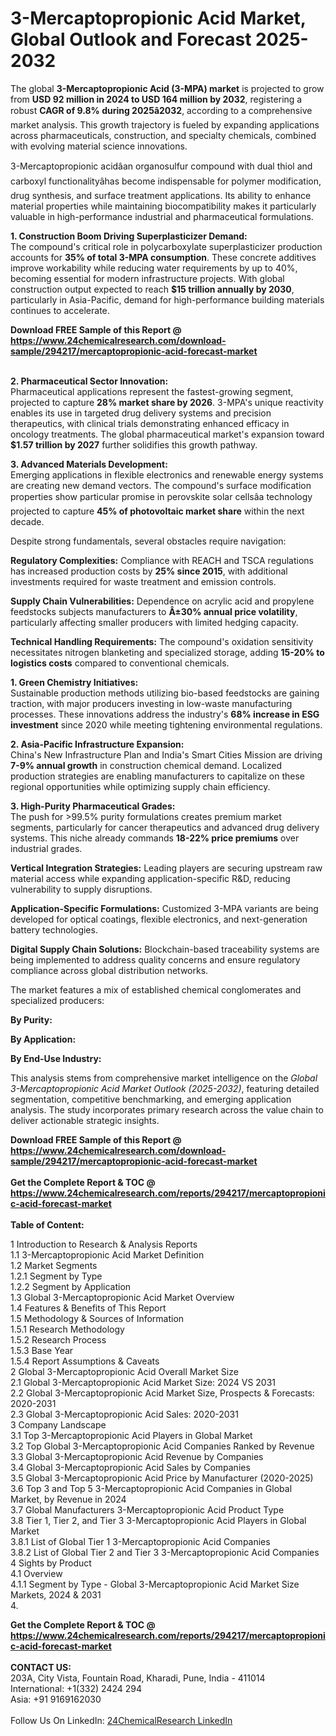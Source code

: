 <h1>3-Mercaptopropionic Acid Market, Global Outlook and Forecast 2025-2032</h1><p>The global <strong>3-Mercaptopropionic Acid (3-MPA) market</strong> is projected to grow from <strong>USD 92 million in 2024 to USD 164 million by 2032</strong>, registering a robust <strong>CAGR of 9.8% during 2025â2032</strong>, according to a comprehensive market analysis. This growth trajectory is fueled by expanding applications across pharmaceuticals, construction, and specialty chemicals, combined with evolving material science innovations.</p><p>3-Mercaptopropionic acidâan organosulfur compound with dual thiol and carboxyl functionalityâhas become indispensable for polymer modification, drug synthesis, and surface treatment applications. Its ability to enhance material properties while maintaining biocompatibility makes it particularly valuable in high-performance industrial and pharmaceutical formulations.</p><p><strong>1. Construction Boom Driving Superplasticizer Demand:</strong><br>
The compound's critical role in polycarboxylate superplasticizer production accounts for <strong>35% of total 3-MPA consumption</strong>. These concrete additives improve workability while reducing water requirements by up to 40%, becoming essential for modern infrastructure projects. With global construction output expected to reach <strong>$15 trillion annually by 2030</strong>, particularly in Asia-Pacific, demand for high-performance building materials continues to accelerate.</p><div><b>Download FREE Sample of this Report @ 
            <a href="https://www.24chemicalresearch.com/download-sample/294217/mercaptopropionic-acid-forecast-market">
            https://www.24chemicalresearch.com/download-sample/294217/mercaptopropionic-acid-forecast-market</a></b></div><br><p><strong>2. Pharmaceutical Sector Innovation:</strong><br>
Pharmaceutical applications represent the fastest-growing segment, projected to capture <strong>28% market share by 2026</strong>. 3-MPA's unique reactivity enables its use in targeted drug delivery systems and precision therapeutics, with clinical trials demonstrating enhanced efficacy in oncology treatments. The global pharmaceutical market's expansion toward <strong>$1.57 trillion by 2027</strong> further solidifies this growth pathway.</p><p><strong>3. Advanced Materials Development:</strong><br>
Emerging applications in flexible electronics and renewable energy systems are creating new demand vectors. The compound's surface modification properties show particular promise in perovskite solar cellsâa technology projected to capture <strong>45% of photovoltaic market share</strong> within the next decade.</p><p>Despite strong fundamentals, several obstacles require navigation:</p><p><strong>Regulatory Complexities:</strong> Compliance with REACH and TSCA regulations has increased production costs by <strong>25% since 2015</strong>, with additional investments required for waste treatment and emission controls.</p><p><strong>Supply Chain Vulnerabilities:</strong> Dependence on acrylic acid and propylene feedstocks subjects manufacturers to <strong>Â±30% annual price volatility</strong>, particularly affecting smaller producers with limited hedging capacity.</p><p><strong>Technical Handling Requirements:</strong> The compound's oxidation sensitivity necessitates nitrogen blanketing and specialized storage, adding <strong>15-20% to logistics costs</strong> compared to conventional chemicals.</p><p><strong>1. Green Chemistry Initiatives:</strong><br>
Sustainable production methods utilizing bio-based feedstocks are gaining traction, with major producers investing in low-waste manufacturing processes. These innovations address the industry's <strong>68% increase in ESG investment</strong> since 2020 while meeting tightening environmental regulations.</p><p><strong>2. Asia-Pacific Infrastructure Expansion:</strong><br>
China's New Infrastructure Plan and India's Smart Cities Mission are driving <strong>7-9% annual growth</strong> in construction chemical demand. Localized production strategies are enabling manufacturers to capitalize on these regional opportunities while optimizing supply chain efficiency.</p><p><strong>3. High-Purity Pharmaceutical Grades:</strong><br>
The push for &gt;99.5% purity formulations creates premium market segments, particularly for cancer therapeutics and advanced drug delivery systems. This niche already commands <strong>18-22% price premiums</strong> over industrial grades.</p><p><strong>Vertical Integration Strategies:</strong> Leading players are securing upstream raw material access while expanding application-specific R&amp;D, reducing vulnerability to supply disruptions.</p><p><strong>Application-Specific Formulations:</strong> Customized 3-MPA variants are being developed for optical coatings, flexible electronics, and next-generation battery technologies.</p><p><strong>Digital Supply Chain Solutions:</strong> Blockchain-based traceability systems are being implemented to address quality concerns and ensure regulatory compliance across global distribution networks.</p><p>The market features a mix of established chemical conglomerates and specialized producers:</p><p><strong>By Purity:</strong></p><p><strong>By Application:</strong></p><p><strong>By End-Use Industry:</strong></p><p>This analysis stems from comprehensive market intelligence on the <em>Global 3-Mercaptopropionic Acid Market Outlook (2025-2032)</em>, featuring detailed segmentation, competitive benchmarking, and emerging application analysis. The study incorporates primary research across the value chain to deliver actionable strategic insights.</p><div><b>Download FREE Sample of this Report @ 
            <a href="https://www.24chemicalresearch.com/download-sample/294217/mercaptopropionic-acid-forecast-market">
            https://www.24chemicalresearch.com/download-sample/294217/mercaptopropionic-acid-forecast-market</a></b></div><br><div><b>Get the Complete Report & TOC @ 
            <a href="https://www.24chemicalresearch.com/reports/294217/mercaptopropionic-acid-forecast-market">
            https://www.24chemicalresearch.com/reports/294217/mercaptopropionic-acid-forecast-market</a></b></div><br>
            <b>Table of Content:</b><p>1 Introduction to Research & Analysis Reports<br />
 1.1 3-Mercaptopropionic Acid Market Definition<br />
 1.2 Market Segments<br />
 1.2.1 Segment by Type<br />
 1.2.2 Segment by Application<br />
 1.3 Global 3-Mercaptopropionic Acid Market Overview<br />
 1.4 Features & Benefits of This Report<br />
 1.5 Methodology & Sources of Information<br />
 1.5.1 Research Methodology<br />
 1.5.2 Research Process<br />
 1.5.3 Base Year<br />
 1.5.4 Report Assumptions & Caveats<br />
2 Global 3-Mercaptopropionic Acid Overall Market Size<br />
 2.1 Global 3-Mercaptopropionic Acid Market Size: 2024 VS 2031<br />
 2.2 Global 3-Mercaptopropionic Acid Market Size, Prospects & Forecasts: 2020-2031<br />
 2.3 Global 3-Mercaptopropionic Acid Sales: 2020-2031<br />
3 Company Landscape<br />
 3.1 Top 3-Mercaptopropionic Acid Players in Global Market<br />
 3.2 Top Global 3-Mercaptopropionic Acid Companies Ranked by Revenue<br />
 3.3 Global 3-Mercaptopropionic Acid Revenue by Companies<br />
 3.4 Global 3-Mercaptopropionic Acid Sales by Companies<br />
 3.5 Global 3-Mercaptopropionic Acid Price by Manufacturer (2020-2025)<br />
 3.6 Top 3 and Top 5 3-Mercaptopropionic Acid Companies in Global Market, by Revenue in 2024<br />
 3.7 Global Manufacturers 3-Mercaptopropionic Acid Product Type<br />
 3.8 Tier 1, Tier 2, and Tier 3 3-Mercaptopropionic Acid Players in Global Market<br />
 3.8.1 List of Global Tier 1 3-Mercaptopropionic Acid Companies<br />
 3.8.2 List of Global Tier 2 and Tier 3 3-Mercaptopropionic Acid Companies<br />
4 Sights by Product<br />
 4.1 Overview<br />
 4.1.1 Segment by Type - Global 3-Mercaptopropionic Acid Market Size Markets, 2024 & 2031<br />
 4.</p><div><b>Get the Complete Report & TOC @ 
            <a href="https://www.24chemicalresearch.com/reports/294217/mercaptopropionic-acid-forecast-market">
            https://www.24chemicalresearch.com/reports/294217/mercaptopropionic-acid-forecast-market</a></b></div><br><b>CONTACT US:</b><br>
            203A, City Vista, Fountain Road, Kharadi, Pune, India - 411014<br>
            International: +1(332) 2424 294<br>
            Asia: +91 9169162030 <br><br>
            Follow Us On LinkedIn: <a href="https://www.linkedin.com/company/24chemicalresearch/">24ChemicalResearch LinkedIn</a>